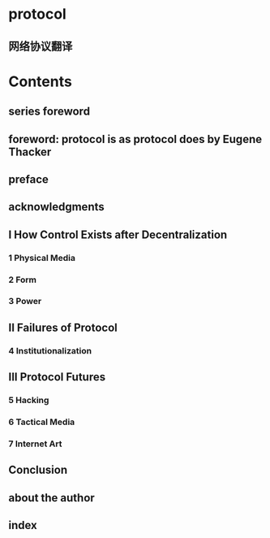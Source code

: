 # protocol
## 网络协议翻译
# Contents
## series foreword
## foreword: protocol is as protocol does by Eugene Thacker
## preface
## acknowledgments

## I  How Control Exists after Decentralization
### 1   Physical Media
### 2   Form 
### 3   Power
## II Failures of Protocol  
### 4 Institutionalization
## III Protocol Futures
### 5 Hacking
### 6 Tactical Media
### 7 Internet Art
## Conclusion
## about the author
## index
